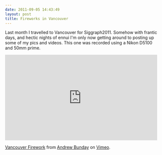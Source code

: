 ```yaml
---
date: 2011-09-05 14:43:49
layout: post
title: Fireworks in Vancouver
---
```


Last month I travelled to Vancouver for Siggraph2011. Somehow with frantic days,
and hectic nights of ennui I'm only now getting around to posting up some of my
pics and videos. This one was recorded using a Nikon D5100 and 50mm prime.

<iframe src="http://player.vimeo.com/video/28612968?color=F05822" width="500" height="281" frameborder="0" webkitAllowFullScreen mozallowfullscreen allowFullScreen></iframe> <p><a href="http://vimeo.com/28612968">Vancouver Firework</a> from <a href="http://vimeo.com/andrewbunday">Andrew Bunday</a> on <a href="http://vimeo.com">Vimeo</a>.</p>
